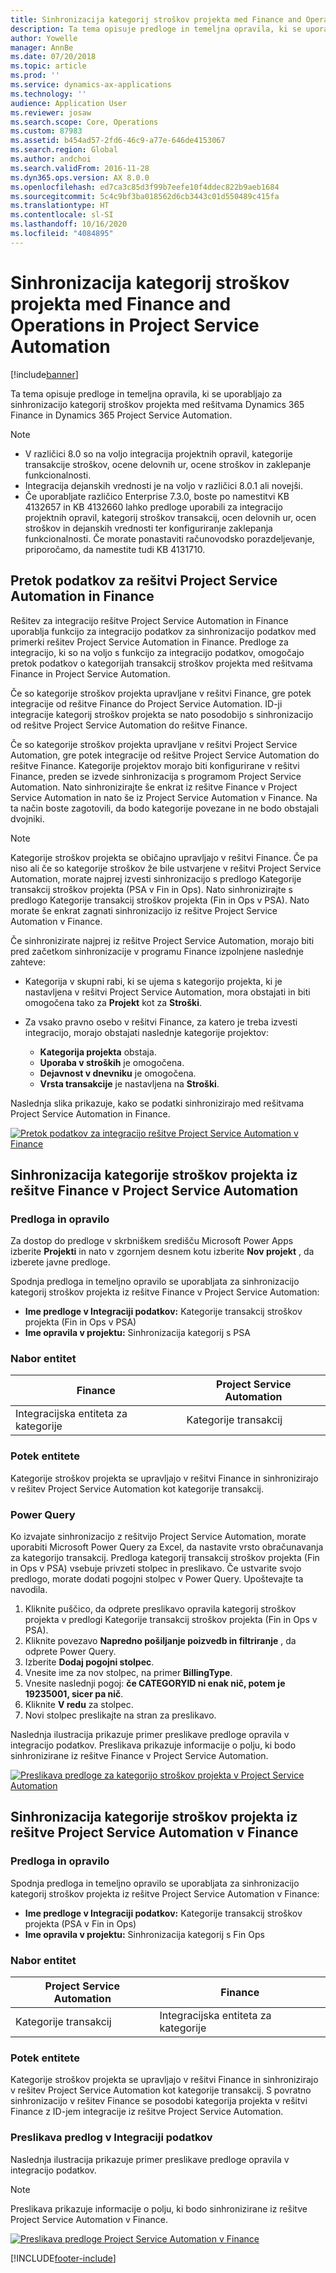 ```yaml
---
title: Sinhronizacija kategorij stroškov projekta med Finance and Operations in Project Service Automation
description: Ta tema opisuje predloge in temeljna opravila, ki se uporabljajo za sinhronizacijo kategorij stroškov projekta med rešitvama Microsoft Dynamics 365 Finance in Dynamics 365 Project Service Automation.
author: Yowelle
manager: AnnBe
ms.date: 07/20/2018
ms.topic: article
ms.prod: ''
ms.service: dynamics-ax-applications
ms.technology: ''
audience: Application User
ms.reviewer: josaw
ms.search.scope: Core, Operations
ms.custom: 87983
ms.assetid: b454ad57-2fd6-46c9-a77e-646de4153067
ms.search.region: Global
ms.author: andchoi
ms.search.validFrom: 2016-11-28
ms.dyn365.ops.version: AX 8.0.0
ms.openlocfilehash: ed7ca3c85d3f99b7eefe10f4ddec822b9aeb1684
ms.sourcegitcommit: 5c4c9bf3ba018562d6cb3443c01d550489c415fa
ms.translationtype: HT
ms.contentlocale: sl-SI
ms.lasthandoff: 10/16/2020
ms.locfileid: "4084895"
---
```

# <a name="synchronize-project-expense-categories-between-finance-and-operations-and-project-service-automation"></a>Sinhronizacija kategorij stroškov projekta med Finance and Operations in Project Service Automation

[!include[banner](../includes/banner.md)]

Ta tema opisuje predloge in temeljna opravila, ki se uporabljajo za sinhronizacijo kategorij stroškov projekta med rešitvama Dynamics 365 Finance in Dynamics 365 Project Service Automation.

> [!NOTE]
> - V različici 8.0 so na voljo integracija projektnih opravil, kategorije transakcije stroškov, ocene delovnih ur, ocene stroškov in zaklepanje funkcionalnosti.
> - Integracija dejanskih vrednosti je na voljo v različici 8.0.1 ali novejši.
> - Če uporabljate različico Enterprise 7.3.0, boste po namestitvi KB 4132657 in KB 4132660 lahko predloge uporabili za integracijo projektnih opravil, kategorij stroškov transakcij, ocen delovnih ur, ocen stroškov in dejanskih vrednosti ter konfiguriranje zaklepanja funkcionalnosti. Če morate ponastaviti računovodsko porazdeljevanje, priporočamo, da namestite tudi KB 4131710.

## <a name="data-flow-for-project-service-automation-and-finance"></a>Pretok podatkov za rešitvi Project Service Automation in Finance

Rešitev za integracijo rešitve Project Service Automation in Finance uporablja funkcijo za integracijo podatkov za sinhronizacijo podatkov med primerki rešitev Project Service Automation in Finance. Predloge za integracijo, ki so na voljo s funkcijo za integracijo podatkov, omogočajo pretok podatkov o kategorijah transakcij stroškov projekta med rešitvama Finance in Project Service Automation.

Če so kategorije stroškov projekta upravljane v rešitvi Finance, gre potek integracije od rešitve Finance do Project Service Automation. ID-ji integracije kategorij stroškov projekta se nato posodobijo s sinhronizacijo od rešitve Project Service Automation do rešitve Finance.

Če so kategorije stroškov projekta upravljane v rešitvi Project Service Automation, gre potek integracije od rešitve Project Service Automation do rešitve Finance. Kategorije projektov morajo biti konfigurirane v rešitvi Finance, preden se izvede sinhronizacija s programom Project Service Automation. Nato sinhronizirajte še enkrat iz rešitve Finance v Project Service Automation in nato še iz Project Service Automation v Finance. Na ta način boste zagotovili, da bodo kategorije povezane in ne bodo obstajali dvojniki.

> [!NOTE]
> Kategorije stroškov projekta se običajno upravljajo v rešitvi Finance. Če pa niso ali če so kategorije stroškov že bile ustvarjene v rešitvi Project Service Automation, morate najprej izvesti sinhronizacijo s predlogo Kategorije transakcij stroškov projekta (PSA v Fin in Ops). Nato sinhronizirajte s predlogo Kategorije transakcij stroškov projekta (Fin in Ops v PSA). Nato morate še enkrat zagnati sinhronizacijo iz rešitve Project Service Automation v Finance.
>
> Če sinhronizirate najprej iz rešitve Project Service Automation, morajo biti pred začetkom sinhronizacije v programu Finance izpolnjene naslednje zahteve:
>
> - Kategorija v skupni rabi, ki se ujema s kategorijo projekta, ki je nastavljena v rešitvi Project Service Automation, mora obstajati in biti omogočena tako za **Projekt** kot za **Stroški**.
> - Za vsako pravno osebo v rešitvi Finance, za katero je treba izvesti integracijo, morajo obstajati naslednje kategorije projektov:
>
>     - **Kategorija projekta** obstaja. 
>     - **Uporaba v stroških** je omogočena.
>     - **Dejavnost v dnevniku** je omogočena.
>     - **Vrsta transakcije** je nastavljena na **Stroški**.

Naslednja slika prikazuje, kako se podatki sinhronizirajo med rešitvama Project Service Automation in Finance.

[![Pretok podatkov za integracijo rešitve Project Service Automation v Finance](./media/ProjectExpenseCategoriesFlow.png)](./media/ProjectExpenseCategoriesFlow.png)

## <a name="project-expense-category-synchronization-from-finance-to-project-service-automation"></a>Sinhronizacija kategorije stroškov projekta iz rešitve Finance v Project Service Automation

### <a name="template-and-task"></a>Predloga in opravilo

Za dostop do predloge v skrbniškem središču Microsoft Power Apps izberite **Projekti** in nato v zgornjem desnem kotu izberite **Nov projekt** , da izberete javne predloge.

Spodnja predloga in temeljno opravilo se uporabljata za sinhronizacijo kategorij stroškov projekta iz rešitve Finance v Project Service Automation:

- **Ime predloge v Integraciji podatkov:** Kategorije transakcij stroškov projekta (Fin in Ops v PSA)
- **Ime opravila v projektu:** Sinhronizacija kategorij s PSA

### <a name="entity-set"></a>Nabor entitet

| Finance                           | Project Service Automation |
|-----------------------------------|----------------------------|
| Integracijska entiteta za kategorije | Kategorije transakcij     |

### <a name="entity-flow"></a>Potek entitete

Kategorije stroškov projekta se upravljajo v rešitvi Finance in sinhronizirajo v rešitev Project Service Automation kot kategorije transakcij.

### <a name="power-query"></a>Power Query

Ko izvajate sinhronizacijo z rešitvijo Project Service Automation, morate uporabiti Microsoft Power Query za Excel, da nastavite vrsto obračunavanja za kategorijo transakcij. Predloga kategorij transakcij stroškov projekta (Fin in Ops v PSA) vsebuje privzeti stolpec in preslikavo. Če ustvarite svojo predlogo, morate dodati pogojni stolpec v Power Query. Upoštevajte ta navodila.

1. Kliknite puščico, da odprete preslikavo opravila kategorij stroškov projekta v predlogi Kategorije transakcij stroškov projekta (Fin in Ops v PSA).
2. Kliknite povezavo **Napredno pošiljanje poizvedb in filtriranje** , da odprete Power Query.
2. Izberite **Dodaj pogojni stolpec**.
3. Vnesite ime za nov stolpec, na primer **BillingType**.
4. Vnesite naslednji pogoj: **če CATEGORYID ni enak nič, potem je 19235001, sicer pa nič**.
5. Kliknite **V redu** za stolpec.
6. Novi stolpec preslikajte na stran za preslikavo.

Naslednja ilustracija prikazuje primer preslikave predloge opravila v integracijo podatkov. Preslikava prikazuje informacije o polju, ki bodo sinhronizirane iz rešitve Finance v Project Service Automation.

[![Preslikava predloge za kategorijo stroškov projekta v Project Service Automation](./media/ProjectExpenseCategoriesToPSAMapping.jpg)](./media/ProjectExpenseCategoriesToPSAMapping.jpg)

## <a name="project-expense-category-synchronization-from-project-service-automation-to-finance"></a>Sinhronizacija kategorije stroškov projekta iz rešitve Project Service Automation v Finance

### <a name="template-and-task"></a>Predloga in opravilo

Spodnja predloga in temeljno opravilo se uporabljata za sinhronizacijo kategorij stroškov projekta iz rešitve Project Service Automation v Finance:

- **Ime predloge v Integraciji podatkov:** Kategorije transakcij stroškov projekta (PSA v Fin in Ops)
- **Ime opravila v projektu:** Sinhronizacija kategorij s Fin Ops

### <a name="entity-set"></a>Nabor entitet

| Project Service Automation | Finance                           |
|----------------------------|-----------------------------------|
| Kategorije transakcij     | Integracijska entiteta za kategorije |

### <a name="entity-flow"></a>Potek entitete

Kategorije stroškov projekta se upravljajo v rešitvi Finance in sinhronizirajo v rešitev Project Service Automation kot kategorije transakcij. S povratno sinhronizacijo v rešitev Finance se posodobi kategorija projekta v rešitvi Finance z ID-jem integracije iz rešitve Project Service Automation.

### <a name="template-mapping-in-data-integration"></a>Preslikava predlog v Integraciji podatkov

Naslednja ilustracija prikazuje primer preslikave predloge opravila v integracijo podatkov.

> [!NOTE]
> Preslikava prikazuje informacije o polju, ki bodo sinhronizirane iz rešitve Project Service Automation v Finance.

[![Preslikava predloge Project Service Automation v Finance](./media/ProjectExpenseCategoriesToFinOpsMapping.jpg)](./media/ProjectExpenseCategoriesToFinOpsMapping.jpg)


[!INCLUDE[footer-include](../includes/footer-banner.md)]